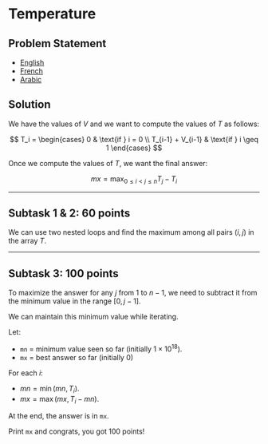 # Temperature

## Problem Statement
- [English](statements/temperature%20(en).pdf)
- [French](statements/temperature%20(fr).pdf)
- [Arabic](statements/temperature%20(ar_DZ).pdf)

## Solution

We have the values of $V$ and we want to compute the values of $T$ as
follows:

$$
T_i =
\begin{cases}
0 & \text{if } i = 0 \\
T_{i-1} + V_{i-1} & \text{if } i \geq 1
\end{cases}
$$

Once we compute the values of $T$, we want the final answer:

$$mx = \max_{0 \leq i < j \leq n} T_j - T_i$$

------------------------------------------------------------------------

## Subtask 1 & 2: 60 points

We can use two nested loops and find the maximum among all pairs $(i, j)$ in the array $T$.

------------------------------------------------------------------------

## Subtask 3: 100 points

To maximize the answer for any $j$ from 1 to $n-1$, we need to subtract it from the minimum value in the range $[0, j-1]$.

We can maintain this minimum value while iterating.

Let:
- `mn` = minimum value seen so far (initially $1 \times 10^{18}$).
- `mx` = best answer so far (initially 0)

For each $i$:
- $mn = \min(mn, T_i)$.
- $mx = \max(mx, T_i - mn)$.

At the end, the answer is in `mx`.

Print `mx` and congrats, you got 100 points!